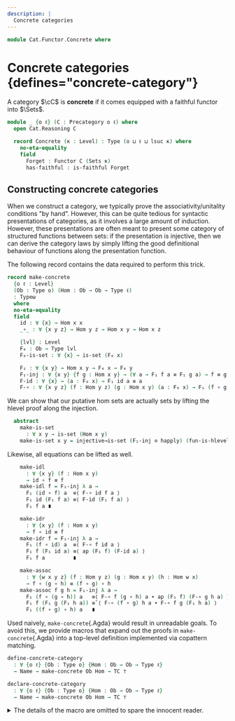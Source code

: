 ```yaml
---
description: |
  Concrete categories
---
```

<!--
```agda
open import 1Lab.Reflection

open import Cat.Functor.Properties
open import Cat.Prelude

open import Data.Nat.Base

open import Meta.Foldable

import Cat.Reasoning
```
-->
```agda
module Cat.Functor.Concrete where
```

# Concrete categories {defines="concrete-category"}

A category $\cC$ is **concrete** if it comes equipped with a faithful
functor into $\Sets$.

```agda
module _ {o ℓ} (C : Precategory o ℓ) where
  open Cat.Reasoning C

  record Concrete (κ : Level) : Type (o ⊔ ℓ ⊔ lsuc κ) where
    no-eta-equality
    field
      Forget : Functor C (Sets κ)
      has-faithful : is-faithful Forget
```

## Constructing concrete categories

When we construct a category, we typically prove the associativity/unitality
conditions "by hand". However, this can be quite tedious for syntactic
presentations of categories, as it involves a large amount of induction.
However, these presentations are often meant to present some
category of structured functions between sets: if the presentation is
injective, then we can derive the category laws by simply lifting the
good definitional behaviour of functions along the presentation function.

The following record contains the data required to perform this trick.

```agda
record make-concrete
  {o ℓ : Level}
  (Ob : Type o) (Hom : Ob → Ob → Type ℓ)
  : Typeω
  where
  no-eta-equality
  field
    id : ∀ {x} → Hom x x
    _∘_ : ∀ {x y z} → Hom y z → Hom x y → Hom x z

    {lvl} : Level
    F₀ : Ob → Type lvl
    F₀-is-set : ∀ {x} → is-set (F₀ x)

    F₁ : ∀ {x y} → Hom x y → F₀ x → F₀ y
    F₁-inj : ∀ {x y} {f g : Hom x y} → (∀ a → F₁ f a ≡ F₁ g a) → f ≡ g
    F-id : ∀ {x} → (a : F₀ x) → F₁ id a ≡ a
    F-∘ : ∀ {x y z} (f : Hom y z) (g : Hom x y) (a : F₀ x) → F₁ (f ∘ g) a ≡ F₁ f (F₁ g a)
```

We can show that our putative hom sets are actually sets by lifting
the hlevel proof along the injection.

```agda
  abstract
    make-is-set
      : ∀ x y → is-set (Hom x y)
    make-is-set x y = injective→is-set (F₁-inj ⊙ happly) (fun-is-hlevel 2 F₀-is-set)
```

Likewise, all equations can be lifted as well.

```agda
    make-idl
      : ∀ {x y} (f : Hom x y)
      → id ∘ f ≡ f
    make-idl f = F₁-inj λ a →
      F₁ (id ∘ f) a  ≡⟨ F-∘ id f a ⟩
      F₁ id (F₁ f a) ≡⟨ F-id (F₁ f a) ⟩
      F₁ f a ∎

    make-idr
      : ∀ {x y} (f : Hom x y)
      → f ∘ id ≡ f
    make-idr f = F₁-inj λ a →
      F₁ (f ∘ id) a  ≡⟨ F-∘ f id a ⟩
      F₁ f (F₁ id a) ≡⟨ ap (F₁ f) (F-id a) ⟩
      F₁ f a         ∎

    make-assoc
      : ∀ {w x y z} (f : Hom y z) (g : Hom x y) (h : Hom w x)
      → f ∘ (g ∘ h) ≡ (f ∘ g) ∘ h
    make-assoc f g h = F₁-inj λ a →
      F₁ (f ∘ (g ∘ h)) a   ≡⟨ F-∘ f (g ∘ h) a ∙ ap (F₁ f) (F-∘ g h a) ⟩
      F₁ f (F₁ g (F₁ h a)) ≡˘⟨ F-∘ (f ∘ g) h a ∙ F-∘ f g (F₁ h a) ⟩
      F₁ ((f ∘ g) ∘ h) a   ∎
```

Used naively, `make-concrete`{.Agda} would result in unreadable goals. To avoid
this, we provide macros that expand out the proofs in `make-concrete`{.Agda}
into a top-level definition implemented via copattern matching.

```agda
define-concrete-category
  : ∀ {o ℓ} {Ob : Type o} {Hom : Ob → Ob → Type ℓ}
  → Name → make-concrete Ob Hom → TC ⊤

declare-concrete-category
  : ∀ {o ℓ} {Ob : Type o} {Hom : Ob → Ob → Type ℓ}
  → Name → make-concrete Ob Hom → TC ⊤
```

<details>
<summary>The details of the macro are omitted to spare the innocent reader.
</summary>

```agda
make-concrete-category
  : ∀ {o ℓ} {Ob : Type o} {Hom : Ob → Ob → Type ℓ}
  → Bool → Name → make-concrete Ob Hom → TC Name
make-concrete-category {o} {ℓ} {Ob} {Hom} declare? nm mk = do
  `mk ← quoteωTC mk
  `O ← quoteTC Ob
  `H ← quoteTC Hom

  ty ← quoteTC (Precategory o ℓ)
  case declare? of λ where
    true → declare (argN nm) ty
    false → pure tt

  -- Need to use field projections to avoid issues with implicit instantiation.
  define-function nm $
    clause [] [ argN (proj (quote Precategory.Ob)) ] `O ∷
    clause [] [ argN (proj (quote Precategory.Hom)) ] `H ∷
    clause
      []
      [ argN (proj (quote Precategory.Hom-set)) ]
      (def (quote make-is-set) [ argN `mk ]) ∷
    clause
      (implicits `O ["x"])
      (argN (proj (quote Precategory.id)) ∷ implicit-patterns 1)
      (def (quote id) [ argN `mk , argH (var 0 []) ]) ∷
    clause
      (implicits `O ["x", "y", "z"])
      (argN (proj (quote Precategory._∘_)) ∷ implicit-patterns 3)
      (def (quote _∘_) [ argN `mk , argH (var 2 []) , argH (var 1 []) , argH (var 0 []) ]) ∷
    clause
      (implicits `O ["x", "y"])
      (argN (proj (quote Precategory.idr)) ∷ implicit-patterns 2)
      (def (quote make-idr) [ argN `mk ,  argH (var 1 []) , argH (var 0 []) ]) ∷
    clause
      (implicits `O ["x", "y"])
      (argN (proj (quote Precategory.idl)) ∷ implicit-patterns 2)
      (def (quote make-idl) [ argN `mk ,  argH (var 1 []) , argH (var 0 []) ]) ∷
    clause
      (implicits `O ["w", "x", "y", "z"])
      (argN (proj (quote Precategory.assoc)) ∷ implicit-patterns 4)
      (def (quote make-assoc) [ argN `mk , argH (var 3 []) , argH (var 2 []) , argH (var 1 []) , argH (var 0 []) ]) ∷
    []
  pure nm
  where
    open make-concrete

    implicits : Term → List String → Telescope
    implicits ty = map (_, argH ty)

    implicit-patterns : Nat → List (Arg Pattern)
    implicit-patterns 0 = []
    implicit-patterns (suc n) = argH (var n) ∷ implicit-patterns n

    implicit-args : Nat → List (Arg Term)
    implicit-args 0 = []
    implicit-args (suc n) = argH (var n []) ∷ implicit-args n

declare-concrete-category nm mk = do
  make-concrete-category true nm mk
  pure tt

define-concrete-category nm mk = do
  make-concrete-category false nm mk
  pure tt
```
</details>
